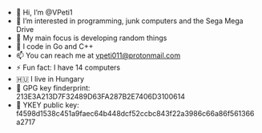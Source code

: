 - 👋 Hi, I’m @VPeti1
- 💾 I’m interested in programming, junk computers and the Sega Mega Drive
- 👀 My main focus is developing random things
- 🤔 I code in Go and C++
- 📫 You can reach me at vpeti011@protonmail.com
- ⚡ Fun fact: I have 14 computers
- 🇭🇺 I live in Hungary
- 🔑 GPG key finderprint: 213E3A213D7F32489D63FA287B2E7406D3100614
- 🔑 YKEY public key: f4598d1538c451a9faec64b448dcf52ccbc843f22a3986c66a86f561366a2717

<!---
VPeti1/VPeti1 is a ✨ special ✨ repository because its `README.md` (this file) appears on your GitHub profile.
You can click the Preview link to take a look at your changes.
--->

